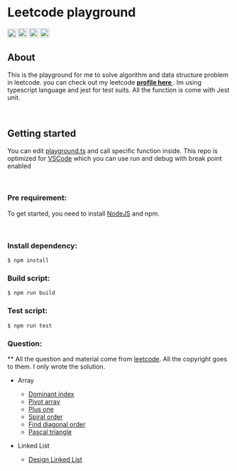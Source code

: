 # Leetcode playground


<div style="display: inline-block">
<img   src="https://img.shields.io/badge/-jest-%23C21325?style=for-the-badge&logo=jest&logoColor=white" height="20" /> 
 <img alt="React" src="https://img.shields.io/badge/typescript-%23007ACC.svg?style=for-the-badge&logo=typescript&logoColor=white"  height="21"  />
 <img alt="React" src="https://img.shields.io/badge/node.js-6DA55F?style=for-the-badge&logo=node.js&logoColor=white"  height="21"  />
<a href="https://leetcode.com/burhanhelmy/"><img   src="https://img.shields.io/badge/dynamic/json?style=for-the-badge&labelColor=black&color=%23ffa116&label=Solved&query=solvedOverTotal&url=https%3A%2F%2Fleetcode-badge.vercel.app%2Fapi%2Fusers%2Fburhanhelmy&logo=leetcode&logoColor=yellow" height="21"  /> </a>
</div>


<br />

## About


This is the playground for me to solve algorithm and data structure problem in leetcode. you can check out my leetcode <b> <a  href="https://leetcode.com/burhanhelmy"> profile here </a> </b>. Im using typescript language and jest for test suits. All the function is come with Jest unit.

<br />

## Getting started 

You can edit [playground.ts](./src/playground.ts) and call specific function inside. This repo is optimized for [VSCode](https://code.visualstudio.com) which you can use run and debug with break point enabled


<br />

### Pre requirement:
To get started, you need to install [NodeJS](https://nodejs.org/en/) and npm.

<br />


### Install dependency:
    $ npm install

### Build script:

    $ npm run build

### Test script:

    $ npm run test    


### Question:

** All the question and material come from [leetcode](https://leetcode.com/problems). All the copyright goes to them. I only wrote the solution.

* Array
    * [Dominant index](./src/array/dominant_index/dominant_index.md)
    * [Pivot array](./src/array/pivot_array/pivot_array.md)
    * [Plus one](./src/array/plus_one/plus_one.md)
    * [Spiral order](./src/array/plus_one/plus_one.md)
    * [Find diagonal order](./src/array/find_diagonal_order/find_diagonal_order.md)
    * [Pascal triangle](./src/array/pascal_triangle/pascal_triangle.md)

* Linked List
    * [Design Linked List ](./src/linked_list/design_linked_list/design_linked_list.ts)



